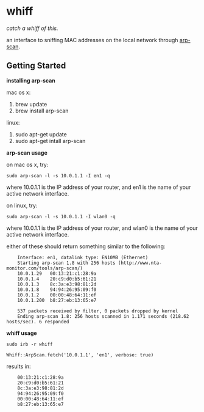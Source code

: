 # whiff

_catch a whiff of this._

an interface to sniffing MAC addresses on the local network through [arp-scan](http://www.nta-monitor.com/wiki/index.php/Arp-scan_Documentation).

## Getting Started

**installing arp-scan**

mac os x:

1. brew update
1. brew install arp-scan

linux:

1. sudo apt-get update
1. sudo apt-get intall arp-scan

**arp-scan usage**

on mac os x, try:

`sudo arp-scan -l -s 10.0.1.1 -I en1 -q`

where 10.0.1.1 is the IP address of your router, and en1 is the name of your active network interface.

on linux, try:

`sudo arp-scan -l -s 10.0.1.1 -I wlan0 -q`

where 10.0.1.1 is the IP address of your router, and wlan0 is the name of your active network interface.

either of these should return something similar to the following:

        Interface: en1, datalink type: EN10MB (Ethernet)
        Starting arp-scan 1.8 with 256 hosts (http://www.nta-monitor.com/tools/arp-scan/)
        10.0.1.29   00:13:21:c1:28:9a
        10.0.1.4    20:c9:d0:b5:61:21
        10.0.1.3    8c:3a:e3:98:81:2d
        10.0.1.8    94:94:26:95:09:f0
        10.0.1.2    00:00:48:64:11:ef
        10.0.1.200  b8:27:eb:13:65:e7

        537 packets received by filter, 0 packets dropped by kernel
        Ending arp-scan 1.8: 256 hosts scanned in 1.171 seconds (218.62 hosts/sec). 6 responded

**whiff usage**

`sudo irb -r whiff`

`Whiff::ArpScan.fetch('10.0.1.1', 'en1', verbose: true)`

results in:

        00:13:21:c1:28:9a
        20:c9:d0:b5:61:21
        8c:3a:e3:98:81:2d
        94:94:26:95:09:f0
        00:00:48:64:11:ef
        b8:27:eb:13:65:e7

